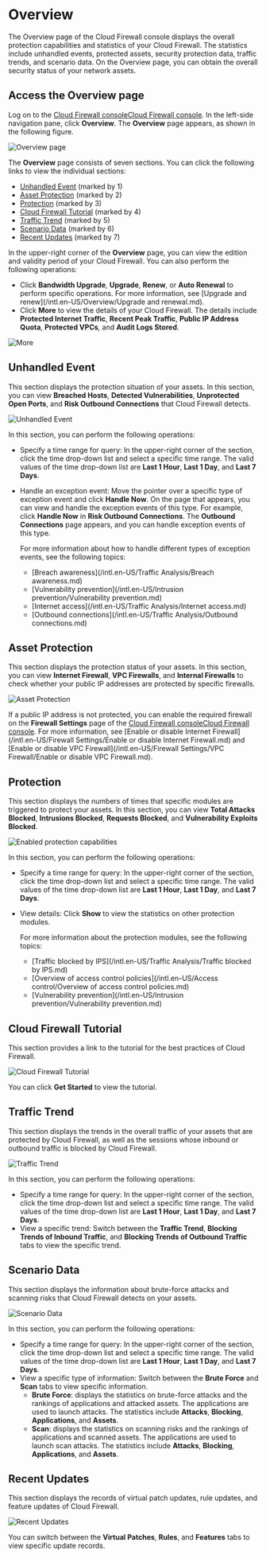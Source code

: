 # Overview

The Overview page of the Cloud Firewall console displays the overall protection capabilities and statistics of your Cloud Firewall. The statistics include unhandled events, protected assets, security protection data, traffic trends, and scenario data. On the Overview page, you can obtain the overall security status of your network assets.

## Access the Overview page

Log on to the [Cloud Firewall console](https://yundun.console.aliyun.com/?p=cfwnext)[Cloud Firewall console](https://partners-yundun.console.aliyun.com/?p=cfwnext). In the left-side navigation pane, click **Overview**. The **Overview** page appears, as shown in the following figure.

![Overview page](https://static-aliyun-doc.oss-accelerate.aliyuncs.com/assets/img/en-US/6486685161/p78161.png)

The **Overview** page consists of seven sections. You can click the following links to view the individual sections:

-   [Unhandled Event](#section_j1g_sld_4rv) \(marked by 1\)
-   [Asset Protection](#section_wj3_hqh_w7i) \(marked by 2\)
-   [Protection](#section_u4d_ei7_b9e) \(marked by 3\)
-   [Cloud Firewall Tutorial](#section_iq6_0hp_bf8) \(marked by 4\)
-   [Traffic Trend](#section_fev_jef_sfq) \(marked by 5\)
-   [Scenario Data](#section_hlh_2sx_yvk) \(marked by 6\)
-   [Recent Updates](#section_xxc_jsu_gk2) \(marked by 7\)

In the upper-right corner of the **Overview** page, you can view the edition and validity period of your Cloud Firewall. You can also perform the following operations:

-   Click **Bandwidth Upgrade**, **Upgrade**, **Renew**, or **Auto Renewal** to perform specific operations. For more information, see [Upgrade and renew](/intl.en-US/Overview/Upgrade and renewal.md).
-   Click **More** to view the details of your Cloud Firewall. The details include **Protected Internet Traffic**, **Recent Peak Traffic**, **Public IP Address Quota**, **Protected VPCs**, and **Audit Logs Stored**.

![More](https://static-aliyun-doc.oss-accelerate.aliyuncs.com/assets/img/en-US/6486685161/p238333.png)

## Unhandled Event

This section displays the protection situation of your assets. In this section, you can view **Breached Hosts**, **Detected Vulnerabilities**, **Unprotected Open Ports**, and **Risk Outbound Connections** that Cloud Firewall detects.

![Unhandled Event](https://static-aliyun-doc.oss-accelerate.aliyuncs.com/assets/img/en-US/6486685161/p132997.png)

In this section, you can perform the following operations:

-   Specify a time range for query: In the upper-right corner of the section, click the time drop-down list and select a specific time range. The valid values of the time drop-down list are **Last 1 Hour**, **Last 1 Day**, and **Last 7 Days**.
-   Handle an exception event: Move the pointer over a specific type of exception event and click **Handle Now**. On the page that appears, you can view and handle the exception events of this type. For example, click **Handle Now** in **Risk Outbound Connections**. The **Outbound Connections** page appears, and you can handle exception events of this type.

    For more information about how to handle different types of exception events, see the following topics:

    -   [Breach awareness](/intl.en-US/Traffic Analysis/Breach awareness.md)
    -   [Vulnerability prevention](/intl.en-US/Intrusion prevention/Vulnerability prevention.md)
    -   [Internet access](/intl.en-US/Traffic Analysis/Internet access.md)
    -   [Outbound connections](/intl.en-US/Traffic Analysis/Outbound connections.md)

## Asset Protection

This section displays the protection status of your assets. In this section, you can view **Internet Firewall**, **VPC Firewalls**, and **Internal Firewalls** to check whether your public IP addresses are protected by specific firewalls.

![Asset Protection](https://static-aliyun-doc.oss-accelerate.aliyuncs.com/assets/img/en-US/6486685161/p238289.png)

If a public IP address is not protected, you can enable the required firewall on the **Firewall Settings** page of the [Cloud Firewall console](https://yundun.console.aliyun.com/?p=cfwnext)[Cloud Firewall console](https://partners-yundun.console.aliyun.com/?p=cfwnext). For more information, see [Enable or disable Internet Firewall](/intl.en-US/Firewall Settings/Enable or disable Internet Firewall.md) and [Enable or disable VPC Firewall](/intl.en-US/Firewall Settings/VPC Firewall/Enable or disable VPC Firewall.md).

## Protection

This section displays the numbers of times that specific modules are triggered to protect your assets. In this section, you can view **Total Attacks Blocked**, **Intrusions Blocked**, **Requests Blocked**, and **Vulnerability Exploits Blocked**.

![Enabled protection capabilities](https://static-aliyun-doc.oss-accelerate.aliyuncs.com/assets/img/en-US/6486685161/p133011.png)

In this section, you can perform the following operations:

-   Specify a time range for query: In the upper-right corner of the section, click the time drop-down list and select a specific time range. The valid values of the time drop-down list are **Last 1 Hour**, **Last 1 Day**, and **Last 7 Days**.
-   View details: Click **Show** to view the statistics on other protection modules.

    For more information about the protection modules, see the following topics:

    -   [Traffic blocked by IPS](/intl.en-US/Traffic Analysis/Traffic blocked by IPS.md)
    -   [Overview of access control policies](/intl.en-US/Access control/Overview of access control policies.md)
    -   [Vulnerability prevention](/intl.en-US/Intrusion prevention/Vulnerability prevention.md)

## Cloud Firewall Tutorial

This section provides a link to the tutorial for the best practices of Cloud Firewall.

![Cloud Firewall Tutorial](https://static-aliyun-doc.oss-accelerate.aliyuncs.com/assets/img/en-US/4117685161/p238321.png)

You can click **Get Started** to view the tutorial.

## Traffic Trend

This section displays the trends in the overall traffic of your assets that are protected by Cloud Firewall, as well as the sessions whose inbound or outbound traffic is blocked by Cloud Firewall.

![Traffic Trend](https://static-aliyun-doc.oss-accelerate.aliyuncs.com/assets/img/en-US/0117685161/p78162.png)

In this section, you can perform the following operations:

-   Specify a time range for query: In the upper-right corner of the section, click the time drop-down list and select a specific time range. The valid values of the time drop-down list are **Last 1 Hour**, **Last 1 Day**, and **Last 7 Days**.
-   View a specific trend: Switch between the **Traffic Trend**, **Blocking Trends of Inbound Traffic**, and **Blocking Trends of Outbound Traffic** tabs to view the specific trend.

## Scenario Data

This section displays the information about brute-force attacks and scanning risks that Cloud Firewall detects on your assets.

![Scenario Data](https://static-aliyun-doc.oss-accelerate.aliyuncs.com/assets/img/en-US/0117685161/p78163.png)

In this section, you can perform the following operations:

-   Specify a time range for query: In the upper-right corner of the section, click the time drop-down list and select a specific time range. The valid values of the time drop-down list are **Last 1 Hour**, **Last 1 Day**, and **Last 7 Days**.
-   View a specific type of information: Switch between the **Brute Force** and **Scan** tabs to view specific information.
    -   **Brute Force**: displays the statistics on brute-force attacks and the rankings of applications and attacked assets. The applications are used to launch attacks. The statistics include **Attacks**, **Blocking**, **Applications**, and **Assets**.
    -   **Scan**: displays the statistics on scanning risks and the rankings of applications and scanned assets. The applications are used to launch scan attacks. The statistics include **Attacks**, **Blocking**, **Applications**, and **Assets**.

## Recent Updates

This section displays the records of virtual patch updates, rule updates, and feature updates of Cloud Firewall.

![Recent Updates](https://static-aliyun-doc.oss-accelerate.aliyuncs.com/assets/img/en-US/0117685161/p238323.png)

You can switch between the **Virtual Patches**, **Rules**, and **Features** tabs to view specific update records.

